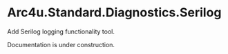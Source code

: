 # Arc4u.Standard.Diagnostics.Serilog

Add Serilog logging functionality tool.

Documentation is under construction.
